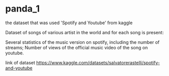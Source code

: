 # panda_1


the dataset that was used 'Spotify and Youtube' from kaggle

Dataset of songs of various artist in the world and for each song is present:

Several statistics of the music version on spotify, including the number of streams;
Number of views of the official music video of the song on youtube.



link of dataset https://www.kaggle.com/datasets/salvatorerastelli/spotify-and-youtube

